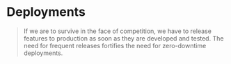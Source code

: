 <!-- .slide: data-background="../img/background/why.jpg" -->
# Deployments


<!-- .slide: data-background="img/hurdles.jpeg" -->
> If we are to survive in the face of competition, we have to release features to production as soon as they are developed and tested. The need for frequent releases fortifies the need for zero-downtime deployments.
